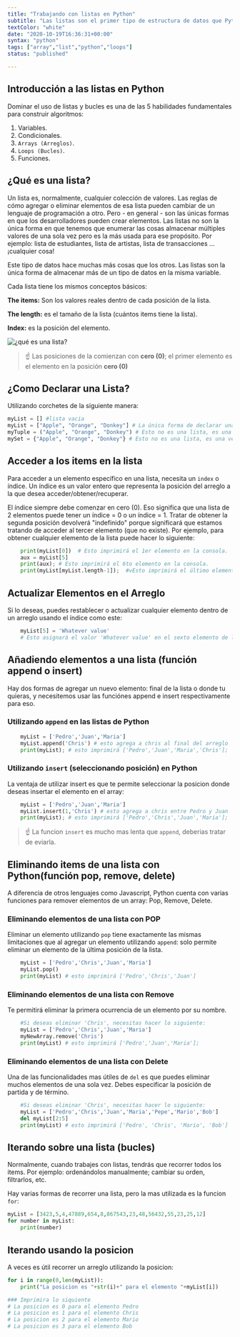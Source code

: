 ```yaml
---
title: "Trabajando con listas en Python"
subtitle: "Las listas son el primer tipo de estructura de datos que Python tiene para alamacenar múltiples valores a la vez; son muy poderosas y se usanm ucho en las operaciones diarias de cualquier tipo de programa de cualquiera industria"
textColor: "white"
date: "2020-10-19T16:36:31+00:00"
syntax: "python"
tags: ["array","list","python","loops"]
status: "published"

---
```


## Introducción a las listas en Python

Dominar el uso de listas y bucles es una de las 5 habilidades fundamentales para construir algoritmos:

1. Variables.
2. Condicionales.
3. `Arrays (Arreglos)`.
4. `Loops (Bucles)`.
5. Funciones.

## ¿Qué es una lista?

Un lista es, normalmente, cualquier colección de valores. Las reglas de cómo agregar o eliminar elementos de esa lista pueden cambiar de un lenguaje de programación a otro. Pero - en general - son las únicas formas en que los desarrolladores pueden crear elementos.
Las listas no son la única forma en que tenemos que enumerar las cosas almacenar múltiples valores de una sola vez pero es la más usada para ese propósito. Por ejemplo: lista de estudiantes, lista de artistas, lista de transacciones ... ¡cualquier cosa!

Este tipo de datos hace muchas más cosas que los otros. Las listas son la única forma de almacenar más de un tipo de datos en la misma variable.

Cada lista tiene los mismos conceptos básicos:

**The items:** Son los valores reales dentro de cada posición de la lista.

**The length:** es el tamaño de la lista (cuántos items tiene la lista).

**Index:** es la posición del elemento.

![¿qué es una lista?](assets/images/7ed2c414-0d00-4e68-b659-b65c26d1983a.png)

> :point_up: Las posiciones de la comienzan con **cero (0)**; el primer elemento es el elemento en la posición **cero (0)**

## ¿Como Declarar una Lista?


Utilizando corchetes de la siguiente manera:

```python
myList = [] #lista vacia
myList = ["Apple", "Orange", "Donkey"] # La única forma de declarar una lista
myTuple = ("Apple", "Orange", "Donkey") # Esto no es una lista, es una version más limitada llamada "Tupla"
mySet = {"Apple", "Orange", "Donkey"} # Esto no es una lista, es una version más limitada llamada "set" (cojunto).
```

## Acceder a los items en la lista 

Para acceder a un elemento específico en una lista, necesita un `index` o índice. Un índice es un valor entero que representa la posición del arreglo a la que desea acceder/obtener/recuperar.

El índice siempre debe comenzar en cero (0). Eso significa que una lista de 2 elementos puede tener un índice = 0 o un índice = 1. Tratar de obtener la segunda posición devolverá "indefinido" porque significará que estamos tratando de acceder al tercer elemento (que no existe). Por ejemplo, para obtener cualquier elemento de la lista puede hacer lo siguiente:

```python
    print(myList[0])  # Esto imprimirá el 1er elemento en la consola.
    aux = myList[5]
    print(aux); # Esto imprimirá el 6to elemento en la consola.
    print(myList[myList.length-1]);  #vEsto imprimirá el último elemento en la consola.
```

## Actualizar Elementos en el Arreglo

Si lo deseas, puedes restablecer o actualizar cualquier elemento dentro de un arreglo usando el índice como este:

```python
    myList[5] = 'Whatever value'
    # Esto asignará el valor 'Whatever value' en el sexto elemento de la lista.
```

## Añadiendo elementos a una lista (función append o insert)

Hay dos formas de agregar un nuevo elemento: final de la lista o donde tu quieras, y necesitemos usar las funciónes append e insert respectivamente para eso.

### Utilizando `append` en las listas de Python

```python
    myList = ['Pedro','Juan','Maria']
    myList.append('Chris') # esto agrega a chris al final del arreglo
    print(myList); # esto imprimirá ['Pedro','Juan','Maria','Chris'];
```

### Utilizando `insert` (seleccionando posición) en Python

La ventaja de utilizar insert es que te permite seleccionar la posicion donde deseas insertar el elemento en el array:

```python
    myList = ['Pedro','Juan','Maria']
    myList.insert(1,'Chris') # esto agrega a chris entre Pedro y Juan
    print(myList); # esto imprimirá ['Pedro','Chris','Juan','Maria'];
```

> :point_up: La funcion `insert` es mucho mas lenta que `append`, deberias tratar de eviarla.

## Eliminando items de una lista con Python(función pop, remove, delete)

A diferencia de otros lenguajes como Javascript, Python cuenta con varias funciones para remover elementos de un array: Pop, Remove, Delete.

### Eliminando elementos de una lista con POP

Eliminar un elemento utilizando `pop` tiene exactamente las mismas limitaciones que al agregar un elemento utilizando `append`: solo permite eliminar un elemento de la última posición de la lista. 

```python
    myList = ['Pedro','Chris','Juan','Maria']
    myList.pop()
    print(myList) # esto imprimirá ['Pedro','Chris','Juan']
```

### Eliminando elementos de una lista con Remove

Te permitirá eliminar la primera ocurrencia de un elemento por su nombre.

```python
    #Si deseas eliminar 'Chris', necesitas hacer lo siguiente: 
    myList = ['Pedro','Chris','Juan','Maria']
    myNewArray.remove('Chris')
    print(myList) # esto imprimirá ['Pedro','Juan','Maria'];
```

### Eliminando elementos de una lista con Delete

Una de las funcionalidades mas útiles de `del` es que puedes eliminar muchos elementos de una sola vez. Debes especificar la posición de partida y de término.

```python
    #Si deseas eliminar 'Chris', necesitas hacer lo siguiente: 
    myList = ['Pedro','Chris','Juan','Maria','Pepe','Mario','Bob']
    del myList[2:5]
    print(myList) # esto imprimirá ['Pedro', 'Chris', 'Mario', 'Bob']
```

## Iterando sobre una lista (bucles)


Normalmente, cuando trabajes con listas, tendrás que recorrer todos los items. Por ejemplo: ordenándolos manualmente; cambiar su orden, filtrarlos, etc.

Hay varias formas de recorrer una lista, pero la mas utilizada es la funcion `for`:

```python
myList = [3423,5,4,47889,654,8,867543,23,48,56432,55,23,25,12]
for number in myList:
    print(number)
```

## Iterando usando la posicion

A veces es útil recorrer un arreglo utilizando la posicion:

```python
for i in range(0,len(myList)):
    print("La posicion es "+str(i)+" para el elemento "+myList[i])

### Imprimira lo siquiente
# La posicion es 0 para el elemento Pedro
# La posicion es 1 para el elemento Chris
# La posicion es 2 para el elemento Mario
# La posicion es 3 para el elemento Bob
```


   
